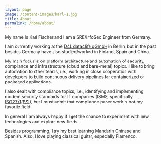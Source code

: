 ```yaml
---
layout: page
image: /content-images/karl-1.jpg
title: About
permalink: /home/about/
---
```


My name is Karl Fischer and I am a SRE/InfoSec Engineer from Germany.

I am currently working at the [D4L data4life gGmbH](https://www.data4life.care) in Berlin, but in the past besides Germany have also studied/worked in Finland, Spain and China.

My main focus is on platform architecture and automation of security, compliance and infrastructure (cloud and bare-metal) topics. 
I like to bring automation to other teams, i.e., working in close cooperation with developers to build continuous delivery pipelines for containerized or packaged applications.

I also dealt with compliance topics, i.e., identifying and implementing modern security standards for IT companies (ISMS, specifically [ISO27k1](https://www.iso.org/isoiec-27001-information-security.html)/[BSI](https://www.bsi.bund.de/EN/Topics/ITGrundschutz/itgrundschutz_node.html)), but I must admit that compliance paper work is not my favorite field. 

In general I am always happy if I get the chance to experiment with new technologies and explore new fields.

Besides programming, I try my best learning Mandarin Chinese and Spanish. 
Also, I love playing classical guitar, especially Flamenco.

